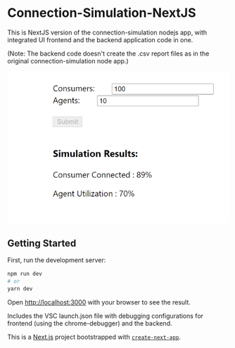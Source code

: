 
# Connection-Simulation-NextJS

This is NextJS version of the connection-simulation nodejs app, with integrated UI frontend and the backend application code in one. 

(Note: The backend code doesn't create the .csv report files as in the original connection-simulation node app.)

![csn-usage2.png](https://raw.githubusercontent.com/sroy0101/connection-simulation-nextjs/main/images/csn-usage2.PNG)

## Getting Started

First, run the development server:
```bash
npm run dev
# or
yarn dev
```

Open [http://localhost:3000](http://localhost:3000) with your browser to see the result.

Includes the VSC launch.json file with debugging configurations for frontend (using the chrome-debugger) and the backend. 

This is a [Next.js](https://nextjs.org/) project bootstrapped with [`create-next-app`](https://github.com/vercel/next.js/tree/canary/packages/create-next-app).


